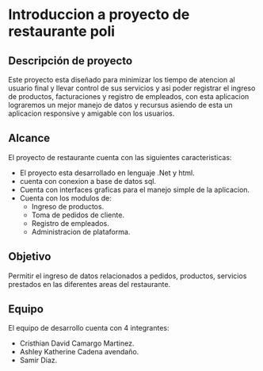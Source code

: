 # Introduccion a proyecto de restaurante poli

## Descripción de proyecto 

Este proyecto esta diseñado para minimizar los tiempo de atencion al usuario final y llevar control de sus servicios  y asi poder registrar el ingreso de productos, facturaciones y registro de empleados, con esta aplicacion lograremos un mejor manejo de datos y recursus asiendo de esta un aplicacion responsive y amigable con los usuarios.  

## Alcance

El proyecto de restaurante cuenta con las siguientes caracteristicas:

- El proyecto esta desarrollado  en lenguaje .Net y html.
- cuenta con conexion a base de datos sql.
- Cuenta con interfaces graficas para el manejo simple de la aplicacion.
- Cuenta con los modulos de:
  - Ingreso de productos.
  - Toma de pedidos de cliente.
  - Registro de empleados.
  - Administracion de plataforma.

## Objetivo

Permitir el ingreso de datos relacionados a pedidos, productos, servicios prestados en las diferentes areas del restaurante.

## Equipo

El equipo de desarrollo cuenta con 4 integrantes:

- Cristhian David Camargo Martinez.
- Ashley Katherine Cadena avendaño.
- Samir Diaz.
